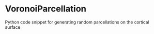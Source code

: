 # VoronoiParcellation
Python code snippet for generating random parcellations on the cortical surface 
